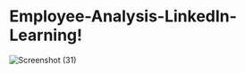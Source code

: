 # Employee-Analysis-LinkedIn-Learning!
![Screenshot (31)](https://user-images.githubusercontent.com/61271340/225370942-6a716284-6f6b-43a5-a932-37570ec69a17.png)
